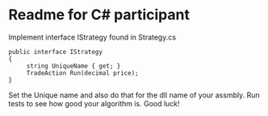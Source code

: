 # Readme for C# participant

Implement interface IStrategy found in Strategy.cs

```
public interface IStrategy
{
     string UniqueName { get; }
     TradeAction Run(decimal price);
}
```

Set the Unique name and also do that for the dll name of your assmbly.
Run tests to see how good your algorithm is.
Good luck!

